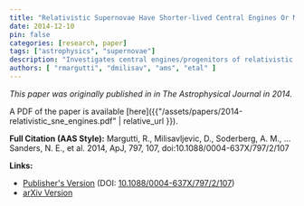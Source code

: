 ```yaml
---
title: "Relativistic Supernovae Have Shorter-lived Central Engines Or More Extended Progenitors: The Case Of SN 2012ap"
date: 2014-12-10
pin: false
categories: [research, paper]
tags: ["astrophysics", "supernovae"]
description: "Investigates central engines/progenitors of relativistic SNe, focusing on SN 2012ap."
authors: [ "rmargutti", "dmilisav", "ams", "etal" ]
---
```


*This paper was originally published in in The Astrophysical Journal in 2014.*

A PDF of the paper is available [here]({{"/assets/papers/2014-relativistic_sne_engines.pdf" | relative_url }}).

**Full Citation (AAS Style):**
Margutti, R., Milisavljevic, D., Soderberg, A. M., ... Sanders, N. E., et al. 2014, ApJ, 797, 107, doi:10.1088/0004-637X/797/2/107

**Links:**
- [Publisher's Version](https://iopscience.iop.org/article/10.1088/0004-637X/797/2/107) (DOI: [10.1088/0004-637X/797/2/107](https://doi.org/10.1088/0004-637X/797/2/107))
- [arXiv Version](https://arxiv.org/abs/1402.6344)
